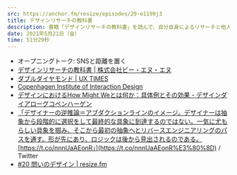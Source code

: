```yaml
---
src: https://anchor.fm/resize/episodes/29-e1199j3
title: デザインリサーチの教科書
description: 書籍「デザインリサーチの教科書」を読んで、自分自身によるリサーチと他人によるリサーチの受け取り方の違い、ユーザーインタビューにビジネス職を巻き込む際の難しさなどについて話しました。
date: 2021年5月21日（金）
time: 51分29秒
---
```


- オープニングトーク: SNSと距離を置く
- [デザインリサーチの教科書 | 株式会社ビー・エヌ・エヌ](http://www.bnn.co.jp/books/10700/)
- [ダブルダイヤモンド | UX TIMES](https://uxdaystokyo.com/articles/glossary/doublediamond/)
- [Copenhagen Institute of Interaction Design](http://ciid.dk/)
- [デザインにおけるHow Might Weとは何か：具体例とその効果 - デザインダイアローグコペンハーゲン](http://ddcph.hatenablog.com/entry/2016/05/21/203714)
- [「デザイナーの逆推論＝アブダクションラインのイメージ。デザイナーは抽象から段階的に選択をして最終的な具象に到達するのではない。一気に尤もらしい具象を掴み、そこから最初の抽象へとリバースエンジニアリングのパスを通す。形が先にあり、ロジックは後から見出されるのである。](https://twitter.com/manabuueno/status/1150082064609267712) [https://t.co/nnnUaAEonR」](https://t.co/nnnUaAEonR%E3%80%8D) / Twitter
- [#20 問いのデザイン | resize.fm](https://resize.fm/ep/20-the-design-of-questions)
